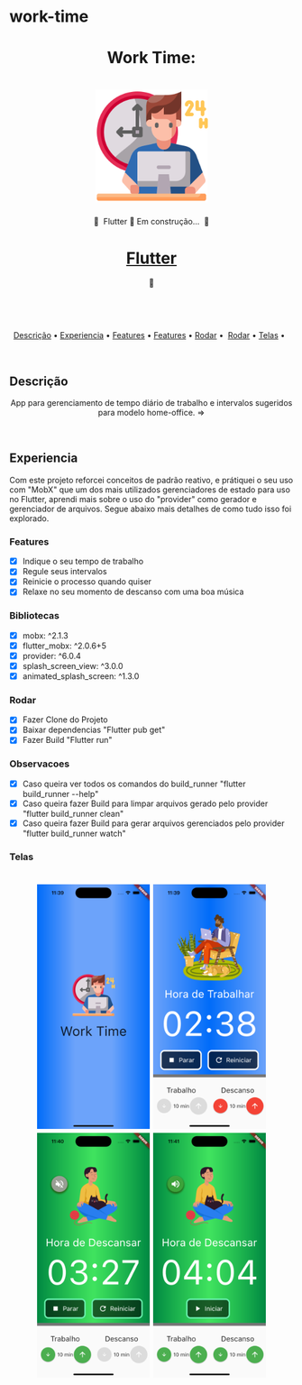 # work-time
<h1 align="center">Work Time: </h1>
<h1 align="center">
<img alt="Acessar" title="#Acessar" src="./assets/images/logo.png" width="200"/></h1>
<p align="center">🚧  Flutter 🚀 Em construção...  🚧</p>
<h1 align="center">
<a href="https://pub.dev/"> Flutter</a></h1>
<p align="center">🚀 </p>
<div>    

 
<p align="center">
</h4>
<a href="#Descrição">Descrição</a> •
<a href="#Experiencia">Experiencia</a> •
<a href="#Features">Features</a> •
<a href="#Bibliotecas">Features</a> •
<a href="#Rodar">Rodar</a> • 
<a href="#Observacoes">Rodar</a> •
<a href="#Telas">Telas</a> •  
</p>

 
## Descrição
<p align="center">App para gerenciamento de tempo diário de trabalho e intervalos sugeridos para modelo home-office. =>
</p>

 
## Experiencia
Com este projeto reforcei conceitos de padrão reativo, e prátiquei o seu uso com "MobX" que um dos mais utilizados gerenciadores de estado para uso no Flutter, aprendi mais sobre o uso do "provider" como gerador e gerenciador de arquivos.
Segue abaixo mais detalhes de como tudo isso foi explorado.
### Features
- [x] Indique o seu tempo de trabalho 
- [x] Regule seus intervalos
- [x] Reinicie o processo quando quiser
- [x] Relaxe no seu momento de descanso com uma boa música

### Bibliotecas
- [x] mobx: ^2.1.3
- [x] flutter_mobx: ^2.0.6+5  
- [x] provider: ^6.0.4
- [x] splash_screen_view: ^3.0.0
- [x] animated_splash_screen: ^1.3.0

### Rodar
- [x] Fazer Clone do Projeto
- [x] Baixar dependencias "Flutter pub get"
- [x] Fazer Build "Flutter run"

### Observacoes
- [x] Caso queira ver todos os comandos do build_runner "flutter build_runner --help"
- [x] Caso queira fazer Build para limpar arquivos gerado pelo provider "flutter build_runner clean"
- [x] Caso queira fazer Build para gerar arquivos gerenciados pelo provider "flutter build_runner watch"

### Telas
<h1 align="center">
<img alt="1" title="#1" src="./assets/images/1.png" width="200"/>
<img alt="2" title="#2" src="./assets/images/2.png" width="200"/>
<img alt="3" title="#3" src="./assets/images/3.png" width="200"/>
<img alt="3" title="#4" src="./assets/images/4.png" width="200"/>
</h1>